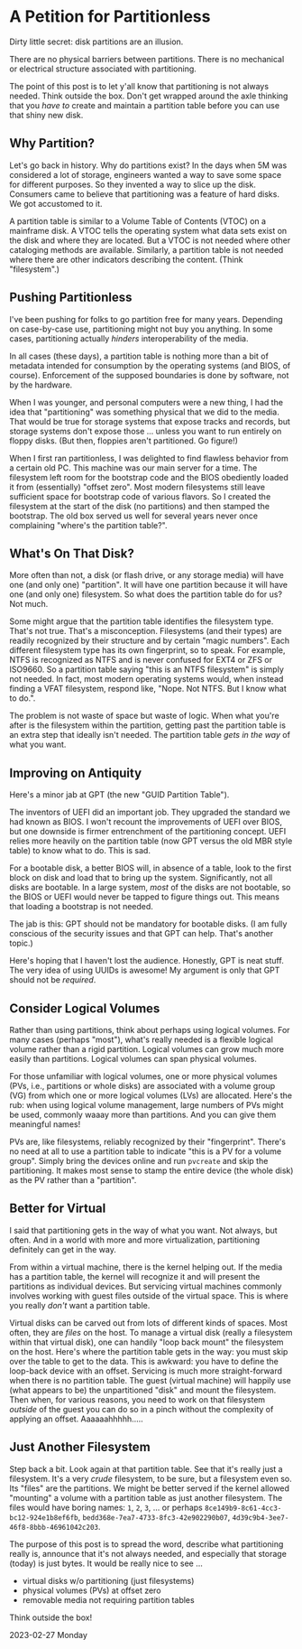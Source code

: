 # A Petition for Partitionless

Dirty little secret:
disk partitions are an illusion.

There are no physical barriers between partitions.
There is no mechanical or electrical structure associated with partitioning.

The point of this post is to let y'all know that partitioning is
not always needed. Think outside the box. Don't get wrapped around
the axle thinking that you *have to* create and maintain a partition
table before you can use that shiny new disk.

## Why Partition?

Let's go back in history. Why do partitions exist?
In the days when 5M was considered a lot of storage,
engineers wanted a way to save some space for different purposes.
So they invented a way to slice up the disk. Consumers came to believe
that partitioning was a feature of hard disks. We got accustomed to it.

A partition table is similar to a Volume Table of Contents (VTOC)
on a mainframe disk. A VTOC tells the operating system what data sets
exist on the disk and where they are located. But a VTOC is not needed
where other cataloging methods are available. Similarly, a partition
table is not needed where there are other indicators describing the content.
(Think "filesystem".)

## Pushing Partitionless

I've been pushing for folks to go partition free for many years.
Depending on case-by-case use, partitioning might not buy you anything.
In some cases, partitioning actually *hinders* interoperability
of the media.

In all cases (these days), a partition table is nothing more than
a bit of metadata intended for consumption by the operating systems
(and BIOS, of course). Enforcement of the supposed boundaries
is done by software, not by the hardware.

When I was younger, and personal computers were a new thing,
I had the idea that "partitioning" was something physical that we did
to the media. That would be true for storage systems that expose
tracks and records, but storage systems don't expose those ...
unless you want to run entirely on floppy disks. (But then, floppies
aren't partitioned. Go figure!)

When I first ran partitionless, I was delighted to find flawless behavior
from a certain old PC. This machine was our main server for a time.
The filesystem left room for the bootstrap code and the BIOS obediently
loaded it from (essentially) "offset zero". Most modern filesystems still
leave sufficient space for bootstrap code of various flavors. So I created
the filesystem at the start of the disk (no partitions) and then stamped
the bootstrap. The old box served us well for several years never once
complaining "where's the partition table?".

## What's On That Disk?

More often than not, a disk (or flash drive, or any storage media)
will have one (and only one) "partition". It will have one partition
because it will have one (and only one) filesystem. So what does
the partition table do for us? Not much.

Some might argue that the partition table identifies the filesystem type.
That's not true. That's a misconception. Filesystems (and their types)
are readily recognized by their structure and by certain "magic numbers".
Each different filesystem type has its own fingerprint, so to speak.
For example, NTFS is recognized as NTFS and is never confused for EXT4
or ZFS or ISO9660. So a partition table saying "this is an NTFS filesystem"
is simply not needed. In fact, most modern operating systems would,
when instead finding a VFAT filesystem, respond like, "Nope. Not NTFS.
But I know what to do.".

The problem is not waste of space but waste of logic.
When what you're after is the filesystem within the partition,
getting past the partition table is an extra step that ideally
isn't needed. The partition table *gets in the way* of what you want.

## Improving on Antiquity

Here's a minor jab at GPT (the new "GUID Partition Table").

The inventors of UEFI did an important job. They upgraded the standard
we had known as BIOS. I won't recount the improvements of UEFI over BIOS,
but one downside is firmer entrenchment of the partitioning concept.
UEFI relies more heavily on the partition table (now GPT versus the old
MBR style table) to know what to do. This is sad.

For a bootable disk, a better BIOS will, in absence of a table,
look to the first block on disk and load that to bring up the system.
Significantly, not all disks are bootable. In a large system,
*most* of the disks are not bootable, so the BIOS or UEFI would
never be tapped to figure things out. This means that loading a bootstrap
is not needed.

The jab is this:
GPT should not be mandatory for bootable disks.
(I am fully conscious of the security issues and that GPT can help.
That's another topic.)

Here's hoping that I haven't lost the audience.
Honestly, GPT is neat stuff. The very idea of using UUIDs is awesome!
My argument is only that GPT should not be *required*.

## Consider Logical Volumes

Rather than using partitions, think about perhaps using logical volumes.
For many cases (perhaps "most"), what's really needed is a flexible
logical volume rather than a rigid partition. Logical volumes can grow
much more easily than partitions. Logical volumes can span physical
volumes.

For those unfamiliar with logical volumes, one or more physical volumes
(PVs, i.e., partitions or whole disks) are associated with a volume group
(VG) from which one or more
logical volumes (LVs) are allocated. Here's the rub: when using logical
volume management, large numbers of PVs might be used, commonly waaay
more than partitions. And you can give them meaningful names!

PVs are, like filesystems, reliably recognized by their "fingerprint".
There's no need at all to use a partition table to indicate "this is
a PV for a volume group". Simply bring the devices online and run
`pvcreate` and skip the partitioning. It makes most sense to stamp
the entire device (the whole disk) as the PV rather than a "partition".

## Better for Virtual

I said that partitioning gets in the way of what you want. Not always,
but often. And in a world with more and more virtualization,
partitioning definitely can get in the way.

From within a virtual machine, there is the kernel helping out.
If the media has a partition table, the kernel will recognize it
and will present the partitions as individual devices. But servicing
virtual machines commonly involves working with guest files
outside of the virtual space. This is where you really *don't* want
a partition table.

Virtual disks can be carved out from lots of different kinds of spaces.
Most often, they are *files* on the host. To manage a virtual disk
(really a filesystem within that virtual disk), one can handily
"loop back mount" the filesystem on the host. Here's where the partition
table gets in the way: you must skip over the table to get to the data.
This is awkward: you have to define the loop-back device with an offset.
Servicing is much more straight-forward when there is no partition table.
The guest (virtual machine) will happily use (what appears to be) the
unpartitioned "disk" and mount the filesystem. Then when, for various
reasons, you need to work on that filesystem *outside* of the guest
you can do so in a pinch without the complexity of applying an offset.
Aaaaaahhhhh.....

## Just Another Filesystem

Step back a bit.
Look again at that partition table.
See that it's really just a filesystem.
It's a very *crude* filesystem, to be sure, but a filesystem even so.
Its "files" are the partitions. We might be better served if the kernel
allowed "mounting" a volume with a partition table as just another
filesystem. The files would have boring names: `1`, `2`, `3`, ... or perhaps
`8ce149b9-8c61-4cc3-bc12-924e1b8ef6fb`, `bedd368e-7ea7-4733-8fc3-42e902290b07`,
`4d39c9b4-3ee7-46f8-8bbb-46961042c203`.

The purpose of this post is to spread the word, describe what partitioning
really is, announce that it's not always needed, and especially that storage
(today) is just bytes. It would be really nice to see ...

* virtual disks w/o partitioning (just filesystems)
* physical volumes (PVs) at offset zero
* removable media not requiring partition tables

Think outside the box!

2023-02-27 Monday


